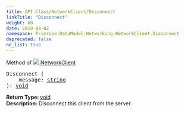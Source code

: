 ```yaml
---
title: API:Class/NetworkClient/Disconnect
linkTitle: "Disconnect"
weight: 68
date: 2019-08-02
namespace: Primrose.DataModel.Networking.NetworkClient.Disconnect
deprecated: false
no_list: true
---
```

Method of <a href="/docs/api-reference/Class/NetworkClient"><img src="/icons/silk/client_network.png"/>&nbsp;NetworkClient</a>
<pre class="method-declaration">
Disconnect (
    message: <a class="type" href="/docs/api-reference/System/string">string</a>
): <a class="type" href="/docs/api-reference/System/void">void</a></pre>
<b>Return Type: </b>
<a class="type" href="/docs/api-reference/System/void">void</a>
<br/>
<b>Description: </b>
Disconnect this client from the server.

